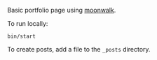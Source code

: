 Basic portfolio page using [moonwalk](https://github.com/abhinavs/moonwalk).

To run locally:
```
bin/start
```

To create posts, add a file to the `_posts` directory.
